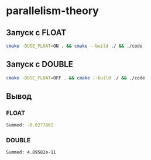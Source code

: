 # parallelism-theory

## Запуск с FLOAT

```bash
cmake -DUSE_FLOAT=ON . && cmake --build ./ && ./code
```

## Запуск с DOUBLE

```bash
cmake -DUSE_FLOAT=OFF . && cmake --build ./ && ./code
```

## Вывод

### FLOAT
```bash
Summed: -0.0277862
```

### DOUBLE
```bash
Summed: 4.89582e-11
```
